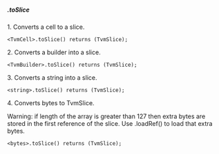##### .toSlice
1\. Converts a cell to a slice.

```
<TvmCell>.toSlice() returns (TvmSlice);
```

2\. Converts a builder into a slice.

```
<TvmBuilder>.toSlice() returns (TvmSlice);
```

3\. Converts a string into a slice.

```
<string>.toSlice() returns (TvmSlice);
```

4\. Converts bytes to TvmSlice.

Warning: if length of the array is greater than 127
then extra bytes are stored in the first reference of the slice. Use <TvmSlice>.loadRef() to load that extra bytes.

```
<bytes>.toSlice() returns (TvmSlice);
```
